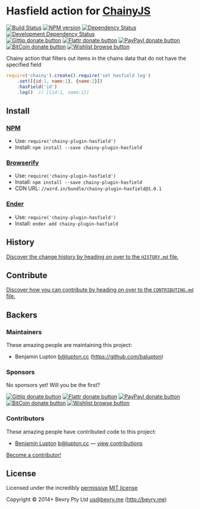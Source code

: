 
<!-- TITLE/ -->

# Hasfield action for [ChainyJS](http://chainyjs.org)

<!-- /TITLE -->


<!-- BADGES/ -->

[![Build Status](http://img.shields.io/travis-ci/chainy-plugins/chainy-plugin-hasfield.png?branch=master)](http://travis-ci.org/chainy-plugins/chainy-plugin-hasfield "Check this project's build status on TravisCI")
[![NPM version](http://badge.fury.io/js/chainy-plugin-hasfield.png)](https://npmjs.org/package/chainy-plugin-hasfield "View this project on NPM")
[![Dependency Status](https://david-dm.org/chainy-plugins/hasfield.png?theme=shields.io)](https://david-dm.org/chainy-plugins/hasfield)
[![Development Dependency Status](https://david-dm.org/chainy-plugins/hasfield/dev-status.png?theme=shields.io)](https://david-dm.org/chainy-plugins/hasfield#info=devDependencies)<br/>
[![Gittip donate button](http://img.shields.io/gittip/bevry.png)](https://www.gittip.com/bevry/ "Donate weekly to this project using Gittip")
[![Flattr donate button](http://img.shields.io/flattr/donate.png?color=yellow)](http://flattr.com/thing/344188/balupton-on-Flattr "Donate monthly to this project using Flattr")
[![PayPayl donate button](http://img.shields.io/paypal/donate.png?color=yellow)](https://www.paypal.com/cgi-bin/webscr?cmd=_s-xclick&hosted_button_id=QB8GQPZAH84N6 "Donate once-off to this project using Paypal")
[![BitCoin donate button](http://img.shields.io/bitcoin/donate.png?color=yellow)](https://coinbase.com/checkouts/9ef59f5479eec1d97d63382c9ebcb93a "Donate once-off to this project using BitCoin")
[![Wishlist browse button](http://img.shields.io/wishlist/browse.png?color=yellow)](http://amzn.com/w/2F8TXKSNAFG4V "Buy an item on our wishlist for us")

<!-- /BADGES -->


<!-- CHAINY_DOCUMENTATION/ -->

<!-- DESCRIPTION/ -->

Chainy action that filters out items in the chains data that do not have the specified field

<!-- /DESCRIPTION -->


``` javascript
require('chainy').create().require('set hasfield log')
	.set([{id:1, name:1}, {name:2}])
	.hasField('id')
	.log()  // [{id:1, name:1}]
```

<!-- /CHAINY_DOCUMENTATION -->


<!-- INSTALL/ -->

## Install

### [NPM](http://npmjs.org/)
- Use: `require('chainy-plugin-hasfield')`
- Install: `npm install --save chainy-plugin-hasfield`

### [Browserify](http://browserify.org/)
- Use: `require('chainy-plugin-hasfield')`
- Install: `npm install --save chainy-plugin-hasfield`
- CDN URL: `//wzrd.in/bundle/chainy-plugin-hasfield@1.0.1`

### [Ender](http://ender.jit.su/)
- Use: `require('chainy-plugin-hasfield')`
- Install: `ender add chainy-plugin-hasfield`

<!-- /INSTALL -->


<!-- HISTORY/ -->

## History
[Discover the change history by heading on over to the `HISTORY.md` file.](https://github.com/chainy-plugins/chainy-plugin-hasfield/blob/master/HISTORY.md#files)

<!-- /HISTORY -->


<!-- CONTRIBUTE/ -->

## Contribute

[Discover how you can contribute by heading on over to the `CONTRIBUTING.md` file.](https://github.com/chainy-plugins/chainy-plugin-hasfield/blob/master/CONTRIBUTING.md#files)

<!-- /CONTRIBUTE -->


<!-- BACKERS/ -->

## Backers

### Maintainers

These amazing people are maintaining this project:

- Benjamin Lupton <b@lupton.cc> (https://github.com/balupton)

### Sponsors

No sponsors yet! Will you be the first?

[![Gittip donate button](http://img.shields.io/gittip/bevry.png)](https://www.gittip.com/bevry/ "Donate weekly to this project using Gittip")
[![Flattr donate button](http://img.shields.io/flattr/donate.png?color=yellow)](http://flattr.com/thing/344188/balupton-on-Flattr "Donate monthly to this project using Flattr")
[![PayPayl donate button](http://img.shields.io/paypal/donate.png?color=yellow)](https://www.paypal.com/cgi-bin/webscr?cmd=_s-xclick&hosted_button_id=QB8GQPZAH84N6 "Donate once-off to this project using Paypal")
[![BitCoin donate button](http://img.shields.io/bitcoin/donate.png?color=yellow)](https://coinbase.com/checkouts/9ef59f5479eec1d97d63382c9ebcb93a "Donate once-off to this project using BitCoin")
[![Wishlist browse button](http://img.shields.io/wishlist/browse.png?color=yellow)](http://amzn.com/w/2F8TXKSNAFG4V "Buy an item on our wishlist for us")

### Contributors

These amazing people have contributed code to this project:

- [Benjamin Lupton](https://github.com/balupton) <b@lupton.cc> — [view contributions](https://github.com/chainy-plugins/hasfield/commits?author=balupton)

[Become a contributor!](https://github.com/chainy-plugins/chainy-plugin-hasfield/blob/master/CONTRIBUTING.md#files)

<!-- /BACKERS -->


<!-- LICENSE/ -->

## License

Licensed under the incredibly [permissive](http://en.wikipedia.org/wiki/Permissive_free_software_licence) [MIT license](http://creativecommons.org/licenses/MIT/)

Copyright &copy; 2014+ Bevry Pty Ltd <us@bevry.me> (http://bevry.me)

<!-- /LICENSE -->


